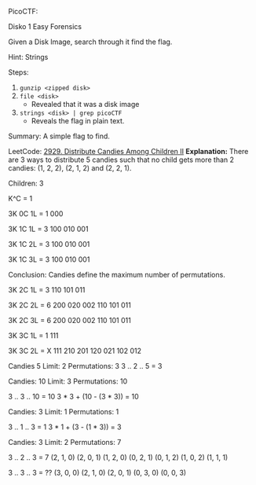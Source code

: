 PicoCTF: 

Disko 1
Easy
Forensics

Given a Disk Image, search through it find the flag.

Hint:
Strings

Steps:
1) `gunzip <zipped disk>`
2) `file <disk>`
	- Revealed that it was a disk image
3) `strings <disk> | grep picoCTF`
	- Reveals the flag in plain text.

Summary:
	A simple flag to find.



LeetCode:
[2929. Distribute Candies Among Children II](https://leetcode.com/problems/distribute-candies-among-children-ii/)
**Explanation:** There are 3 ways to distribute 5 candies such that no child gets more than 2 candies: (1, 2, 2), (2, 1, 2) and (2, 2, 1).

Children: 3

K^C = 1

3K 0C 1L = 1
000

3K 1C 1L = 3
100 010 001

3K 1C 2L = 3
100 010 001

3K 1C 3L = 3
100 010 001

Conclusion: Candies define the maximum number of permutations.

3K 2C 1L = 3
110 101 011

3K 2C 2L = 6
200 020 002
110 101 011

3K 2C 3L = 6
200 020 002
110 101 011

3K 3C 1L = 1
111

3K 3C 2L = X
111
210 201
120 021
102 012

Candies 5
Limit: 2
Permutations: 3
3 ..  2 .. 5 = 3

Candies: 10
Limit: 3
Permutations: 10

3 .. 3 .. 10  = 10
3 * 3 + (10 - (3 * 3))  = 10

Candies: 3
Limit: 1
Permutations: 1

3 ..  1 .. 3  = 1
3 * 1 + (3 - (1 * 3)) = 3

Candies: 3
Limit: 2
Permutations:  7

3 ..  2 .. 3  = 7
(2, 1, 0) (2, 0, 1) 
(1, 2, 0) (0, 2, 1)
(0, 1, 2) (1, 0, 2)
(1, 1, 1)

3 .. 3 .. 3 = ??
(3, 0, 0) (2, 1, 0) (2, 0, 1) 
(0, 3, 0) 
(0, 0, 3)